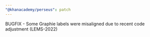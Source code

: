 ```yaml
---
"@khanacademy/perseus": patch
---
```


BUGFIX - Some Graphie labels were misaligned due to recent code adjustment (LEMS-2022)
